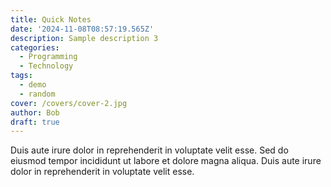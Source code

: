 ```yaml
---
title: Quick Notes
date: '2024-11-08T08:57:19.565Z'
description: Sample description 3
categories:
  - Programming
  - Technology
tags:
  - demo
  - random
cover: /covers/cover-2.jpg
author: Bob
draft: true
---
```


Duis aute irure dolor in reprehenderit in voluptate velit esse.
Sed do eiusmod tempor incididunt ut labore et dolore magna aliqua.
Duis aute irure dolor in reprehenderit in voluptate velit esse.